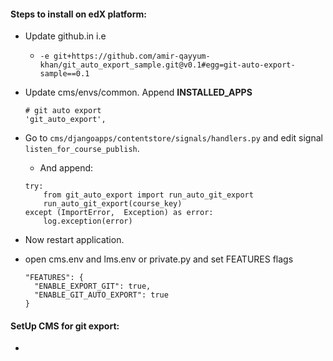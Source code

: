 #### Steps to install on edX platform:

- Update github.in i.e
  - `-e git+https://github.com/amir-qayyum-khan/git_auto_export_sample.git@v0.1#egg=git-auto-export-sample==0.1`
- Update cms/envs/common. Append **INSTALLED_APPS**
    ```    
    # git auto export
    'git_auto_export',
    ```
- Go to `cms/djangoapps/contentstore/signals/handlers.py` and edit signal `listen_for_course_publish`.
  - And append: 
 
  ```
  try:
      from git_auto_export import run_auto_git_export
      run_auto_git_export(course_key)
  except (ImportError,  Exception) as error:
      log.exception(error)
  ``` 
- Now restart application.
- open cms.env and lms.env or private.py and set FEATURES flags
  
  ```
  "FEATURES": {
    "ENABLE_EXPORT_GIT": true,
    "ENABLE_GIT_AUTO_EXPORT": true
  }
  ```
 

#### SetUp CMS for git export:
- 